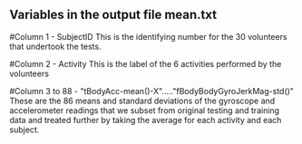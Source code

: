 ## Variables in the output file mean.txt

#Column 1 - SubjectID 
This is the identifying number for the 30 volunteers that undertook the tests. 

#Column 2 - Activity
This is the label of the 6 activities performed by the volunteers

#Column 3 to 88 - "tBodyAcc-mean()-X"....."fBodyBodyGyroJerkMag-std()"
These are the 86 means and standard deviations of the gyroscope and accelerometer readings that we subset from original testing and training data and treated further by taking the average for each activity and each subject.
